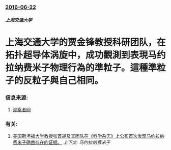 ### [2016-06-22](/news/2016/06/22/index.md)

##### 上海交通大学
# 上海交通大学的贾金锋教授科研团队，在拓扑超导体涡旋中，成功觀測到表現马约拉纳费米子物理行為的準粒子。這種準粒子的反粒子與自己相同。 




### 信息来源:

1. [观察者网](http://www.guancha.cn/Science/2016_06_22_365052_s.shtml)

### 有关:

1. [美国斯坦福大学教授张首晟及其团队在《科学杂志》上公布首次发现马约拉纳费米子确凿存在的证据。](/news/2017/07/21/美国斯坦福大学教授张首晟及其团队在-科学杂志-上公布首次发现马约拉纳费米子确凿存在的证据.md) _上下文: 马约拉纳费米子_
